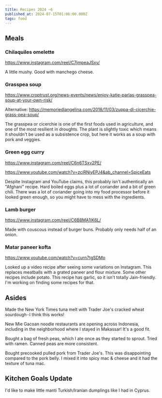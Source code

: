 ```yaml
---
title: Recipes 2024 ~6
published_at: 2024-07-15T01:06:00.000Z
tags: food
---
```


## Meals

### Chilaquiles omelette

https://www.instagram.com/reel/C7jmpeaJSxy/

A little mushy. Good with manchego cheese.

### Grasspea soup

https://www.croptrust.org/news-events/news/enjoy-katie-parlas-grasspea-soup-at-your-own-risk/

Alternative: https://memoriediangelina.com/2018/11/03/zuppa-di-cicerchie-grass-pea-soup/

The grasspea or cicerchie is one of the first foods used in agriculture, and one of the most resilient
in droughts. The plant is slightly toxic which means it shouldn't be used as a subsistence crop, but here
it works as a soup with pork and veggies.

### Green egg curry

https://www.instagram.com/reel/C6n6TSxv2PE/

https://www.youtube.com/watch?v=zciRNiyEPJ4&ab_channel=SpiceEats

Despite Instagram and YouTube claims, this probably isn't authentically an "Afghani" recipe.
Hard boiled eggs plus a lot of coriander and a bit of green chili. There was a lot of coriander going into
my food processor before it looked green enough, so you might have to mess with the ingredients.

### Lamb burger

https://www.instagram.com/reel/C6B8MA1IK6L/

Made with couscous instead of burger buns. Probably only needs half of an onion.

### Matar paneer kofta

https://www.youtube.com/watch?v=curn7tgSDMo

Looked up a video recipe after seeing some variations on Instagram. This replaces meatballs with a grated paneer and
flour mixture. Some other recipes include potato. This recipe has garlic, so it isn't totally Jain-friendly. I'm
working on finding some recipes for that.

## Asides

Made the New York Times tuna melt with Trader Joe's cracked wheat sourdough - I think this works!

New Mie Gacoan noodle restaurants are opening across Indonesia, including in the neighborhood where I stayed in Makassar! It's a good fit.

Bought a bag of fresh peas, which I ate once as they started to sprout. Tried with ramen. Canned peas are more consistent.

Bought precooked pulled pork from Trader Joe's. This was disappointing compared to the pork belly. I mixed it into spicy mac & cheese and it had the texture of tuna mac.

## Kitchen Goals Update

I'd like to make little manti Turkish/Iranian dumplings like I had in Cyprus.

<br/>
<br/>
<br/>
